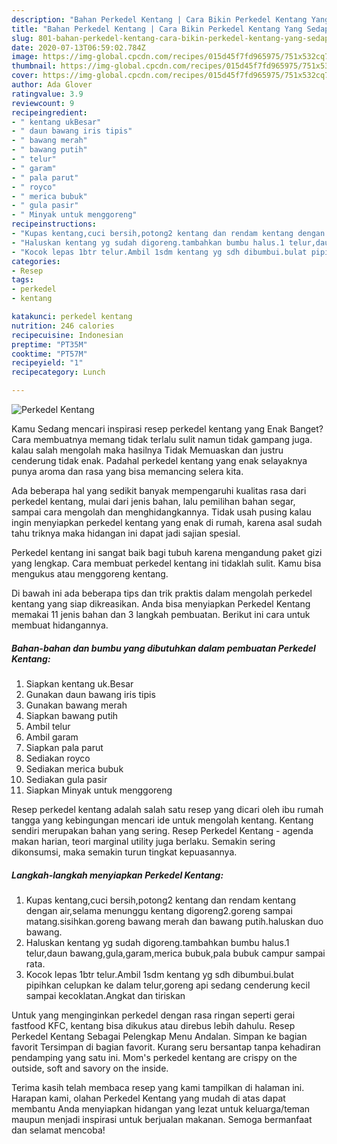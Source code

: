 ```yaml
---
description: "Bahan Perkedel Kentang | Cara Bikin Perkedel Kentang Yang Sedap"
title: "Bahan Perkedel Kentang | Cara Bikin Perkedel Kentang Yang Sedap"
slug: 801-bahan-perkedel-kentang-cara-bikin-perkedel-kentang-yang-sedap
date: 2020-07-13T06:59:02.784Z
image: https://img-global.cpcdn.com/recipes/015d45f7fd965975/751x532cq70/perkedel-kentang-foto-resep-utama.jpg
thumbnail: https://img-global.cpcdn.com/recipes/015d45f7fd965975/751x532cq70/perkedel-kentang-foto-resep-utama.jpg
cover: https://img-global.cpcdn.com/recipes/015d45f7fd965975/751x532cq70/perkedel-kentang-foto-resep-utama.jpg
author: Ada Glover
ratingvalue: 3.9
reviewcount: 9
recipeingredient:
- " kentang ukBesar"
- " daun bawang iris tipis"
- " bawang merah"
- " bawang putih"
- " telur"
- " garam"
- " pala parut"
- " royco"
- " merica bubuk"
- " gula pasir"
- " Minyak untuk menggoreng"
recipeinstructions:
- "Kupas kentang,cuci bersih,potong2 kentang dan rendam kentang dengan air,selama menunggu kentang digoreng2.goreng sampai matang.sisihkan.goreng bawang merah dan bawang putih.haluskan duo bawang."
- "Haluskan kentang yg sudah digoreng.tambahkan bumbu halus.1 telur,daun bawang,gula,garam,merica bubuk,pala bubuk campur sampai rata."
- "Kocok lepas 1btr telur.Ambil 1sdm kentang yg sdh dibumbui.bulat pipihkan celupkan ke dalam telur,goreng api sedang cenderung kecil sampai kecoklatan.Angkat dan tiriskan"
categories:
- Resep
tags:
- perkedel
- kentang

katakunci: perkedel kentang 
nutrition: 246 calories
recipecuisine: Indonesian
preptime: "PT35M"
cooktime: "PT57M"
recipeyield: "1"
recipecategory: Lunch

---
```



![Perkedel Kentang](https://img-global.cpcdn.com/recipes/015d45f7fd965975/751x532cq70/perkedel-kentang-foto-resep-utama.jpg)

Kamu Sedang mencari inspirasi resep perkedel kentang yang Enak Banget? Cara membuatnya memang tidak terlalu sulit namun tidak gampang juga. kalau salah mengolah maka hasilnya Tidak Memuaskan dan justru cenderung tidak enak. Padahal perkedel kentang yang enak selayaknya punya aroma dan rasa yang bisa memancing selera kita.

Ada beberapa hal yang sedikit banyak mempengaruhi kualitas rasa dari perkedel kentang, mulai dari jenis bahan, lalu pemilihan bahan segar, sampai cara mengolah dan menghidangkannya. Tidak usah pusing kalau ingin menyiapkan perkedel kentang yang enak di rumah, karena asal sudah tahu triknya maka hidangan ini dapat jadi sajian spesial.

Perkedel kentang ini sangat baik bagi tubuh karena mengandung paket gizi yang lengkap. Cara membuat perkedel kentang ini tidaklah sulit. Kamu bisa mengukus atau menggoreng kentang.


Di bawah ini ada beberapa tips dan trik praktis dalam mengolah perkedel kentang yang siap dikreasikan. Anda bisa menyiapkan Perkedel Kentang memakai 11 jenis bahan dan 3 langkah pembuatan. Berikut ini cara untuk membuat hidangannya.

<!--inarticleads1-->

##### Bahan-bahan dan bumbu yang dibutuhkan dalam pembuatan Perkedel Kentang:

1. Siapkan  kentang uk.Besar
1. Gunakan  daun bawang iris tipis
1. Gunakan  bawang merah
1. Siapkan  bawang putih
1. Ambil  telur
1. Ambil  garam
1. Siapkan  pala parut
1. Sediakan  royco
1. Sediakan  merica bubuk
1. Sediakan  gula pasir
1. Siapkan  Minyak untuk menggoreng


Resep perkedel kentang adalah salah satu resep yang dicari oleh ibu rumah tangga yang kebingungan mencari ide untuk mengolah kentang. Kentang sendiri merupakan bahan yang sering. Resep Perkedel Kentang - agenda makan harian, teori marginal utility juga berlaku. Semakin sering dikonsumsi, maka semakin turun tingkat kepuasannya. 

<!--inarticleads2-->

##### Langkah-langkah menyiapkan Perkedel Kentang:

1. Kupas kentang,cuci bersih,potong2 kentang dan rendam kentang dengan air,selama menunggu kentang digoreng2.goreng sampai matang.sisihkan.goreng bawang merah dan bawang putih.haluskan duo bawang.
1. Haluskan kentang yg sudah digoreng.tambahkan bumbu halus.1 telur,daun bawang,gula,garam,merica bubuk,pala bubuk campur sampai rata.
1. Kocok lepas 1btr telur.Ambil 1sdm kentang yg sdh dibumbui.bulat pipihkan celupkan ke dalam telur,goreng api sedang cenderung kecil sampai kecoklatan.Angkat dan tiriskan


Untuk yang menginginkan perkedel dengan rasa ringan seperti gerai fastfood KFC, kentang bisa dikukus atau direbus lebih dahulu. Resep Perkedel Kentang Sebagai Pelengkap Menu Andalan. Simpan ke bagian favorit Tersimpan di bagian favorit. Kurang seru bersantap tanpa kehadiran pendamping yang satu ini. Mom&#39;s perkedel kentang are crispy on the outside, soft and savory on the inside. 

Terima kasih telah membaca resep yang kami tampilkan di halaman ini. Harapan kami, olahan Perkedel Kentang yang mudah di atas dapat membantu Anda menyiapkan hidangan yang lezat untuk keluarga/teman maupun menjadi inspirasi untuk berjualan makanan. Semoga bermanfaat dan selamat mencoba!
